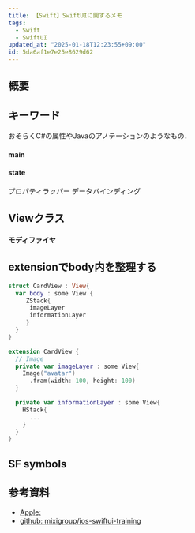 ```yaml
---
title: 【Swift】SwiftUIに関するメモ
tags:
  - Swift
  - SwiftUI
updated_at: "2025-01-18T12:23:55+09:00"
id: 5da6af1e7e25e8629d62
---
```


## 概要


## キーワード

おそらくC#の属性やJavaのアノテーションのようなもの．

#### main


#### state

プロパティラッパー
データバインディング

## Viewクラス

#### モディファイヤ


## extensionでbody内を整理する

```swift
struct CardView : View{
  var body : some View {
     ZStack{
      imageLayer
      informationLayer
     }
  }
}

extension CardView {
  // Image
  private var imageLayer : some View{
    Image("avatar")
      .fram(width: 100, height: 100)
  }

  private var informationLayer : some View{
    HStack{
      ...
    }
  }
}

```

## SF symbols


## 参考資料

- [Apple: ](https://developer.apple.com/videos/play/wwdc2019/226)
- [github: mixigroup/ios-swiftui-training](https://github.com/mixigroup/ios-swiftui-training/blob/session-3.1/README.md)
